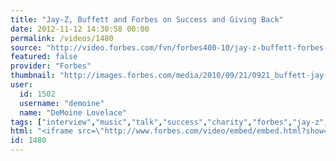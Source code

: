 ```yaml
---
title: "Jay-Z, Buffett and Forbes on Success and Giving Back"
date: 2012-11-12 14:30:58 00:00
permalink: /videos/1480
source: "http://video.forbes.com/fvn/forbes400-10/jay-z-buffett-forbes-success-giving"
featured: false
provider: "Forbes"
thumbnail: "http://images.forbes.com/media/2010/09/21/0921_buffett-jay-z-forbes_174x97.jpg"
user:
  id: 1502
  username: "demoine"
  name: "DeMoine Lovelace"
tags: ["interview","music","talk","success","charity","forbes","jay-z","finance","stock","philanthropy"]
html: "<iframe src=\"http://www.forbes.com/video/embed/embed.html?show=93&format=frame&height=240&width=336&video=fvn/forbes400-10/jay-z-buffett-forbes-success-giving&mode=render\"width=\"336\" height=\"240\" frameborder=\"0\" scrolling=\"no\" marginwidth=\"0\" marginheight=\"0\"></iframe>"
id: 1480
---
```


